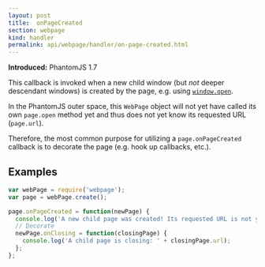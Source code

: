 ```yaml
---
layout: post
title:  onPageCreated
section: webpage
kind: handler
permalink: api/webpage/handler/on-page-created.html
---
```


**Introduced:** PhantomJS 1.7

This callback is invoked when a new child window (but _not_ deeper descendant windows) is created by the page, e.g. using [`window.open`](https://developer.mozilla.org/docs/DOM/window.open).

In the PhantomJS outer space, this `WebPage` object will not yet have called its own `page.open` method yet and thus does not yet know its requested URL (`page.url`).

Therefore, the most common purpose for utilizing a `page.onPageCreated` callback is to decorate the page (e.g. hook up callbacks, etc.).

## Examples

```javascript
var webPage = require('webpage');
var page = webPage.create();

page.onPageCreated = function(newPage) {
  console.log('A new child page was created! Its requested URL is not yet available, though.');
  // Decorate
  newPage.onClosing = function(closingPage) {
    console.log('A child page is closing: ' + closingPage.url);
  };
};
```








